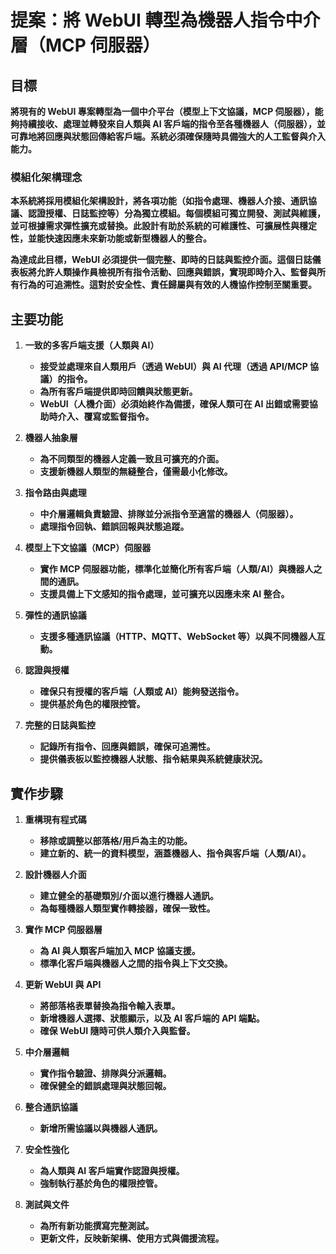 # **提案：將 WebUI 轉型為機器人指令中介層（MCP 伺服器）**

## **目標**

**將現有的 WebUI 專案轉型為一個中介平台（模型上下文協議，MCP 伺服器），能夠持續接收、處理並轉發來自人類與 AI 客戶端的指令至各種機器人（伺服器），並可靠地將回應與狀態回傳給客戶端。系統必須確保隨時具備強大的人工監督與介入能力。**

### **模組化架構理念**
**本系統將採用模組化架構設計，將各項功能（如指令處理、機器人介接、通訊協議、認證授權、日誌監控等）分為獨立模組。每個模組可獨立開發、測試與維護，並可根據需求彈性擴充或替換。此設計有助於系統的可維護性、可擴展性與穩定性，並能快速因應未來新功能或新型機器人的整合。**

**為達成此目標，WebUI 必須提供一個完整、即時的日誌與監控介面。這個日誌儀表板將允許人類操作員檢視所有指令活動、回應與錯誤，實現即時介入、監督與所有行為的可追溯性。這對於安全性、責任歸屬與有效的人機協作控制至關重要。**


## **主要功能**
1. **一致的多客戶端支援（人類與 AI）**
   - **接受並處理來自人類用戶（透過 WebUI）與 AI 代理（透過 API/MCP 協議）的指令。**
   - **為所有客戶端提供即時回饋與狀態更新。**
   - **WebUI（人機介面）必須始終作為備援，確保人類可在 AI 出錯或需要協助時介入、覆寫或監督指令。**

2. **機器人抽象層**
   - **為不同類型的機器人定義一致且可擴充的介面。**
   - **支援新機器人類型的無縫整合，僅需最小化修改。**

3. **指令路由與處理**
   - **中介層邏輯負責驗證、排隊並分派指令至適當的機器人（伺服器）。**
   - **處理指令回執、錯誤回報與狀態追蹤。**

4. **模型上下文協議（MCP）伺服器**
   - **實作 MCP 伺服器功能，標準化並簡化所有客戶端（人類/AI）與機器人之間的通訊。**
   - **支援具備上下文感知的指令處理，並可擴充以因應未來 AI 整合。**

5. **彈性的通訊協議**
   - **支援多種通訊協議（HTTP、MQTT、WebSocket 等）以與不同機器人互動。**

6. **認證與授權**
   - **確保只有授權的客戶端（人類或 AI）能夠發送指令。**
   - **提供基於角色的權限控管。**

7. **完整的日誌與監控**
   - **記錄所有指令、回應與錯誤，確保可追溯性。**
   - **提供儀表板以監控機器人狀態、指令結果與系統健康狀況。**

## **實作步驟**

1. **重構現有程式碼**
   - **移除或調整以部落格/用戶為主的功能。**
   - **建立新的、統一的資料模型，涵蓋機器人、指令與客戶端（人類/AI）。**

2. **設計機器人介面**
   - **建立健全的基礎類別/介面以進行機器人通訊。**
   - **為每種機器人類型實作轉接器，確保一致性。**

3. **實作 MCP 伺服器層**
   - **為 AI 與人類客戶端加入 MCP 協議支援。**
   - **標準化客戶端與機器人之間的指令與上下文交換。**

4. **更新 WebUI 與 API**
   - **將部落格表單替換為指令輸入表單。**
   - **新增機器人選擇、狀態顯示，以及 AI 客戶端的 API 端點。**
   - **確保 WebUI 隨時可供人類介入與監督。**

5. **中介層邏輯**
   - **實作指令驗證、排隊與分派邏輯。**
   - **確保健全的錯誤處理與狀態回報。**

6. **整合通訊協議**
   - **新增所需協議以與機器人通訊。**

7. **安全性強化**
   - **為人類與 AI 客戶端實作認證與授權。**
   - **強制執行基於角色的權限控管。**

8. **測試與文件**
   - **為所有新功能撰寫完整測試。**
   - **更新文件，反映新架構、使用方式與備援流程。**